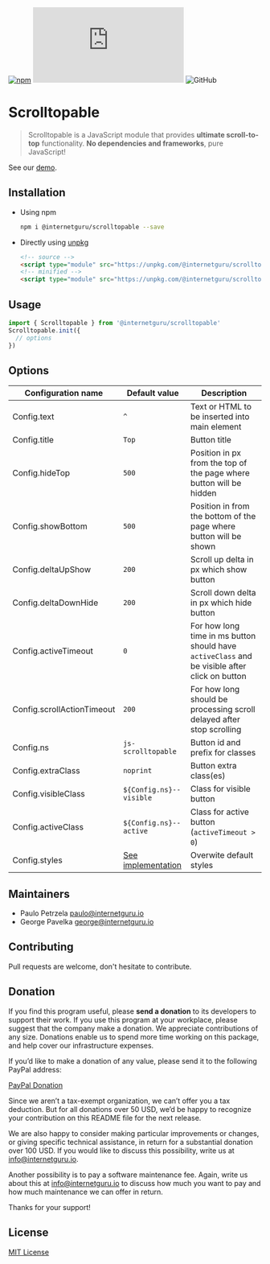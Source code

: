 
[![npm](https://img.shields.io/npm/v/@internetguru/scrolltopable)](https://www.npmjs.com/package/@internetguru/scrolltopable)
![GitHub file size in bytes](https://img.shields.io/github/size/internetguru/scrolltopable/index.min.js?label=minified%20size)
![GitHub](https://img.shields.io/github/license/internetguru/scrolltopable)

# Scrolltopable

> Scrolltopable is a JavaScript module that provides **ultimate scroll-to-top** functionality. **No dependencies and frameworks**, pure JavaScript!

See our [demo](https://internetguru.github.io/scrolltopable/).

## Installation

- Using npm

  ```sh
  npm i @internetguru/scrolltopable --save
  ```

- Directly using [unpkg](https://unpkg.com/)

  ```html
  <!-- source -->
  <script type="module" src="https://unpkg.com/@internetguru/scrolltopable"></script>
  <!-- minified -->
  <script type="module" src="https://unpkg.com/@internetguru/scrolltopable@latest/index.min.js"></script>
  ```

## Usage

```js
import { Scrolltopable } from '@internetguru/scrolltopable'
Scrolltopable.init({
  // options
})
```

## Options

|Configuration name|Default value|Description|
|------------------|-------------|-----------|
|Config.text | `^` | Text or HTML to be inserted into main element |
|Config.title | `Top` | Button title |
|Config.hideTop | `500` | Position in px from the top of the page where button will be hidden |
|Config.showBottom | `500` | Position in from the bottom of the page where button will be shown |
|Config.deltaUpShow | `200` | Scroll up delta in px which show button |
|Config.deltaDownHide | `200` | Scroll down delta in px which hide button |
|Config.activeTimeout | `0` | For how long time in ms button should have `activeClass` and be visible after click on button |
|Config.scrollActionTimeout | `200` | For how long should be processing scroll delayed after stop scrolling |
|Config.ns | `js-scrolltopable` | Button id and prefix for classes |
|Config.extraClass | `noprint` | Button extra class(es) |
|Config.visibleClass | `${Config.ns}--visible` | Class for visible button |
|Config.activeClass | `${Config.ns}--active` | Class for active button (`activeTimeout > 0`) |
|Config.styles | [See implementation](index.js) | Overwite default styles |

## Maintainers

-  Paulo Petrzela paulo@internetguru.io
-  George Pavelka george@internetguru.io

## Contributing

Pull requests are welcome, don't hesitate to contribute.

## Donation

If you find this program useful, please **send a donation** to its developers to support their work. If you use this program at your workplace, please suggest that the company make a donation. We appreciate contributions of any size. Donations enable us to spend more time working on this package, and help cover our infrastructure expenses.

If you’d like to make a donation of any value, please send it to the following PayPal address:

[PayPal Donation](https://www.paypal.com/donate/?hosted_button_id=FVH97VVYW8NM6)

Since we aren’t a tax-exempt organization, we can’t offer you a tax deduction. But for all donations over 50 USD, we’d be happy to recognize your contribution on this README file for the next release.

We are also happy to consider making particular improvements or changes, or giving specific technical assistance, in return for a substantial donation over 100 USD. If you would like to discuss this possibility, write us at info@internetguru.io.

Another possibility is to pay a software maintenance fee. Again, write us about this at info@internetguru.io to discuss how much you want to pay and how much maintenance we can offer in return.

Thanks for your support!

## License

[MIT License](LICENSE)
